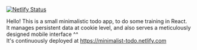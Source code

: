 [![Netlify Status](https://api.netlify.com/api/v1/badges/e48a9b6d-b7d8-4ba7-a228-e59e9e557ae2/deploy-status)](https://app.netlify.com/sites/minimalist-todo/deploys)

Hello! This is a small minimalistic todo app, to do some training in React.<br />
It manages persistent data at cookie level, and also serves a meticulously designed mobile interface ^^<br/>
It's continuously deployed at <https://minimalist-todo.netlify.com>